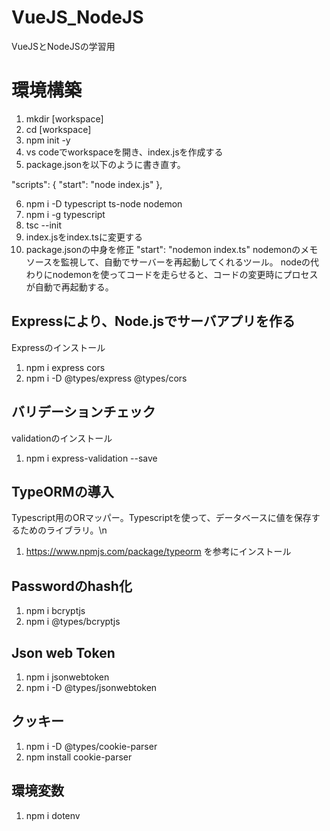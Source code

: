 # VueJS_NodeJS
VueJSとNodeJSの学習用

 # 環境構築

1. mkdir [workspace]
2. cd [workspace]
3. npm init -y
4. vs codeでworkspaceを開き、index.jsを作成する
5. package.jsonを以下のように書き直す。

"scripts": {
   "start": "node index.js"
 },

6. npm i -D typescript ts-node nodemon
7. npm i -g typescript
8. tsc --init
9. index.jsをindex.tsに変更する
10. package.jsonの中身を修正
  "start": "nodemon index.ts" 
nodemonのメモ
ソースを監視して、自動でサーバーを再起動してくれるツール。
nodeの代わりにnodemonを使ってコードを走らせると、コードの変更時にプロセスが自動で再起動する。

## Expressにより、Node.jsでサーバアプリを作る
Expressのインストール
  1. npm i express cors
  2. npm i -D @types/express @types/cors

## バリデーションチェック
validationのインストール
  1. npm i express-validation --save

## TypeORMの導入
Typescript用のORマッパー。Typescriptを使って、データベースに値を保存するためのライブラリ。\n
1. https://www.npmjs.com/package/typeorm を参考にインストール


## Passwordのhash化
1. npm i bcryptjs 
2. npm i @types/bcryptjs

## Json web Token
1. npm i jsonwebtoken 
2. npm i -D @types/jsonwebtoken

## クッキー
1. npm i -D @types/cookie-parser
2. npm install cookie-parser 

## 環境変数
1. npm i dotenv